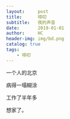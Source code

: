 ```yaml
---
layout:     post
title:      唠叨
subtitle:   夜的声音
date:       2019-01-01
author:     HC
header-img: img/bd.png
catalog: true
tags:
    - 唠叨
---
```


一个人的北京

病得一塌糊涂

工作了半年多

想家了。




